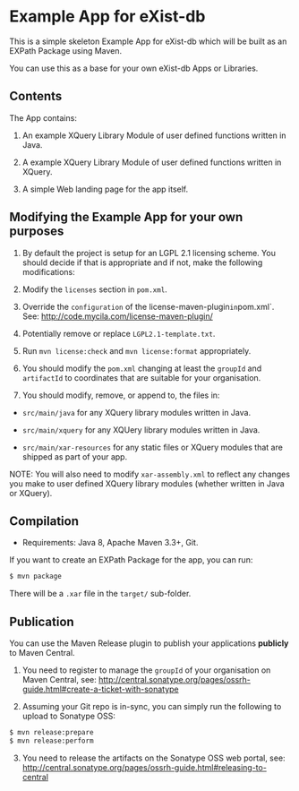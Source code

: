 # Example App for eXist-db

This is a simple skeleton Example App for eXist-db which will be built as an EXPath Package using Maven.

You can use this as a base for your own eXist-db Apps or Libraries.

## Contents

The App contains:
 
1. An example XQuery Library Module of user defined functions written in Java.

2. A example XQuery Library Module of user defined functions written in XQuery.

3. A simple Web landing page for the app itself.   


## Modifying the Example App for your own purposes

1. By default the project is setup for an LGPL 2.1 licensing scheme. You should decide if that is appropriate and if not, make the following modifications:

  1. Modify the `licenses` section in `pom.xml`.
  
  2. Override the `configuration` of the license-maven-plugin` in `pom.xml`. See: http://code.mycila.com/license-maven-plugin/
  
  3. Potentially remove or replace `LGPL2.1-template.txt`.
  
  4. Run `mvn license:check` and `mvn license:format` appropriately. 

1. You should modify the `pom.xml` changing at least the `groupId` and `artifactId` to coordinates that are suitable for your organisation.

2. You should modify, remove, or append to, the files in:

  * `src/main/java` for any XQuery library modules written in Java.

  * `src/main/xquery` for any XQUery library modules written in Java.

  * `src/main/xar-resources` for any static files or XQuery modules that are shipped as part of your app. 

NOTE: You will also need to modify `xar-assembly.xml` to reflect any changes you make to user defined XQuery library modules (whether written in Java or XQuery).

## Compilation

* Requirements: Java 8, Apache Maven 3.3+, Git.

If you want to create an EXPath Package for the app, you can run:

```bash
$ mvn package
```

There will be a `.xar` file in the `target/` sub-folder.

## Publication

You can use the Maven Release plugin to publish your applications **publicly** to Maven Central.

1. You need to register to manage the `groupId` of your organisation on Maven Central, see: http://central.sonatype.org/pages/ossrh-guide.html#create-a-ticket-with-sonatype

2. Assuming your Git repo is in-sync, you can simply run the following to upload to Sonatype OSS:

```bash
$ mvn release:prepare
$ mvn release:perform
```

3. You need to release the artifacts on the Sonatype OSS web portal, see: http://central.sonatype.org/pages/ossrh-guide.html#releasing-to-central

